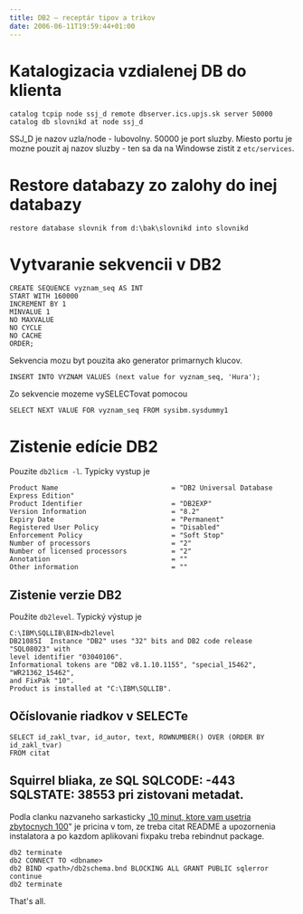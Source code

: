 ```yaml
---
title: DB2 – receptár tipov a trikov
date: 2006-06-11T19:59:44+01:00
---
```


# Katalogizacia vzdialenej DB do klienta
```
catalog tcpip node ssj_d remote dbserver.ics.upjs.sk server 50000
catalog db slovnikd at node ssj_d
```
SSJ_D je nazov uzla/node - lubovolny. 50000 je port sluzby. Miesto portu je mozne pouzit aj nazov sluzby - ten sa da na Windowse zistit z `etc/services`.

# Restore databazy zo zalohy do inej databazy
```
restore database slovnik from d:\bak\slovnikd into slovnikd
```

# Vytvaranie sekvencii v DB2
```
CREATE SEQUENCE vyznam_seq AS INT 
START WITH 160000 
INCREMENT BY 1 
MINVALUE 1 
NO MAXVALUE 
NO CYCLE 
NO CACHE 
ORDER;
```
Sekvencia mozu byt pouzita ako generator primarnych klucov.
```
INSERT INTO VYZNAM VALUES (next value for vyznam_seq, 'Hura');
```
Zo sekvencie mozeme vySELECTovat pomocou
```
SELECT NEXT VALUE FOR vyznam_seq FROM sysibm.sysdummy1
```

# Zistenie edície DB2
Pouzite `db2licm -l`. Typicky vystup je
```
Product Name                            = "DB2 Universal Database Express Edition"
Product Identifier                      = "DB2EXP"
Version Information                     = "8.2"
Expiry Date                             = "Permanent"
Registered User Policy                  = "Disabled"
Enforcement Policy                      = "Soft Stop"
Number of processors                    = "2"
Number of licensed processors           = "2"
Annotation                              = ""
Other information                       = ""
```

## Zistenie verzie DB2
Použite `db2level`. Typický výstup je
```
C:\IBM\SQLLIB\BIN>db2level
DB21085I  Instance "DB2" uses "32" bits and DB2 code release "SQL08023" with
level identifier "03040106".
Informational tokens are "DB2 v8.1.10.1155", "special_15462", "WR21362_15462",
and FixPak "10".
Product is installed at "C:\IBM\SQLLIB".
```

## Očíslovanie riadkov v SELECTe
```
SELECT id_zakl_tvar, id_autor, text, ROWNUMBER() OVER (ORDER BY id_zakl_tvar)
FROM citat
```

## Squirrel bliaka, ze SQL SQLCODE: -443 SQLSTATE: 38553 pri zistovani metadat.
Podla clanku nazvaneho sarkasticky „[10 minut, ktore vam usetria zbytocnych 100](http://www-128.ibm.com/developerworks/db2/library/techarticle/dm-0509zikopoulos/ )" je pricina v tom, ze treba citat README a upozornenia instalatora a po kazdom aplikovani fixpaku treba rebindnut package.
```
db2 terminate
db2 CONNECT TO <dbname>
db2 BIND <path>/db2schema.bnd BLOCKING ALL GRANT PUBLIC sqlerror continue
db2 terminate 
```
That's all.
